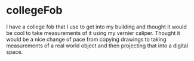 # collegeFob
I have a college fob that I use to get into my building and thought it would be cool to take measurements of it using my vernier caliper. Thought it would be a nice change of pace from copying drawings to taking measurements of a real world object and then projecting that into a digital space.
